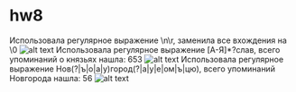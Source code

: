 # hw8
Использовала регулярное выражение \n\r, заменила все вхождения на \0
![alt text](https://pp.userapi.com/c831409/v831409545/11033e/5zWjEhgDBDg.jpg "Задание 1")
Использовала регулярное выражение [А-Я]*?слав, всего упоминаний о князьях нашла: 653
![alt text](https://pp.userapi.com/c831409/v831409545/110348/N5u2R_Z1yP8.jpg "Задание 2")
Использовала регулярное выражение Нов(?|ъ|о|а|у)город(?|а|у|е|ом|ъ|цю), всего упоминаний Новгорода нашла: 56
![alt text](https://pp.userapi.com/c831409/v831409545/110352/Oe8MLQ3Rjvc.jpg "Задание 3")
